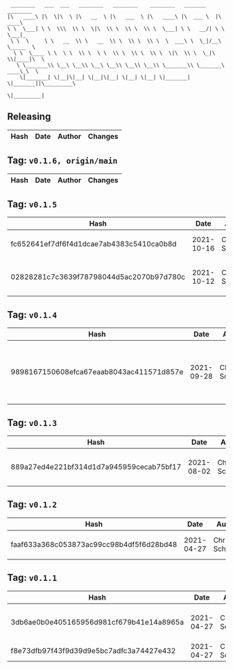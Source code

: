 ```
 ________   ___  ___   ________   ________    ________   _______    ________      
|\   ____\ |\  \|\  \ |\   __  \ |\   ___  \ |\   ____\ |\  ___ \  |\   ____\     
\ \  \___| \ \  \\\  \\ \  \|\  \\ \  \\ \  \\ \  \___| \ \   __/| \ \  \___|_    
 \ \  \     \ \   __  \\ \   __  \\ \  \\ \  \\ \  \  ___\ \  \_|/__\ \_____  \   
  \ \  \____ \ \  \ \  \\ \  \ \  \\ \  \\ \  \\ \  \|\  \\ \  \_|\ \\|____|\  \  
   \ \_______\\ \__\ \__\\ \__\ \__\\ \__\\ \__\\ \_______\\ \_______\ ____\_\  \ 
    \|_______| \|__|\|__| \|__|\|__| \|__| \|__| \|_______| \|_______||\_________\
                                                                      \|_________|
```

## Releasing
| Hash | Date | Author | Changes |
|------|------|--------|---------|


 ## Tag: `v0.1.6, origin/main`
| Hash | Date | Author | Changes |
|------|------|--------|---------|


 ## Tag: `v0.1.5`
| Hash | Date | Author | Changes |
|------|------|--------|---------|
| fc652641ef7df6f4d1dcae7ab4383c5410ca0b8d | 2021-10-16 | Chris Schubert | More project cleanup and refactoring |
| 02828281c7c3639f78798044d5ac2070b97d780c | 2021-10-12 | Chris Schubert | Code cleanup and project restructuring |


 ## Tag: `v0.1.4`
| Hash | Date | Author | Changes |
|------|------|--------|---------|
| 9898167150608efca67eaab8043ac411571d857e | 2021-09-28 | Chris Schubert | Updating packaging and publishing npm strategy and package.json |


 ## Tag: `v0.1.3`
| Hash | Date | Author | Changes |
|------|------|--------|---------|
| 889a27ed4e221bf314d1d7a945959cecab75bf17 | 2021-08-02 | Chris Schubert | Packaging and publishing updates |


 ## Tag: `v0.1.2`
| Hash | Date | Author | Changes |
|------|------|--------|---------|
| faaf633a368c053873ac99cc98b4df5f6d28bd48 | 2021-04-27 | Chris Schubert | Adding meta files |


 ## Tag: `v0.1.1`
| Hash | Date | Author | Changes |
|------|------|--------|---------|
| 3db6ae0b0e405165956d981cf679b41e14a8965a | 2021-04-27 | Chris Schubert | Initializing organization repository for project. |
| f8e73dfb97f43f9d39d9e5bc7adfc3a74427e432 | 2021-04-27 | Chris Schubert | Added README.md |
